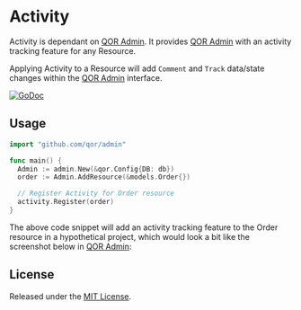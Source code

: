 # Activity

Activity is dependant on [QOR Admin](https://github.com/qor/admin). It provides [QOR Admin](https://github.com/qor/admin) with an activity tracking feature for any Resource.

Applying Activity to a Resource will add `Comment` and `Track` data/state changes within the [QOR Admin](https://github.com/qor/admin) interface.

[![GoDoc](https://godoc.org/github.com/qor/activity?status.svg)](https://godoc.org/github.com/qor/activity)

## Usage

```go
import "github.com/qor/admin"

func main() {
  Admin := admin.New(&qor.Config{DB: db})
  order := Admin.AddResource(&models.Order{})

  // Register Activity for Order resource
  activity.Register(order)
}
```

The above code snippet will add an activity tracking feature to the Order resource in a hypothetical project, which would look a bit like the screenshot below in [QOR Admin](https://github.com/qor/admin):

## License

Released under the [MIT License](http://opensource.org/licenses/MIT).
